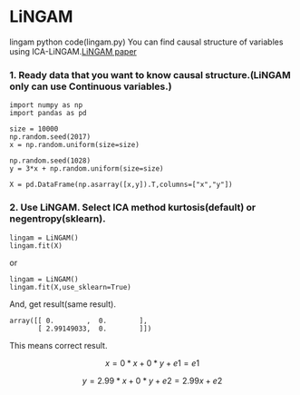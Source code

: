 # LiNGAM
lingam python code(lingam.py)
You can find causal structure of variables using ICA-LiNGAM.[LiNGAM paper](http://www.jmlr.org/papers/volume7/shimizu06a/shimizu06a.pdf)

### 1. Ready data that you want to know causal structure.(LiNGAM only can use Continuous variables.)

```python3
import numpy as np
import pandas as pd

size = 10000
np.random.seed(2017)
x = np.random.uniform(size=size)

np.random.seed(1028)
y = 3*x + np.random.uniform(size=size)

X = pd.DataFrame(np.asarray([x,y]).T,columns=["x","y"])
```

### 2. Use LiNGAM. Select ICA method kurtosis(default) or negentropy(sklearn).

```python3
lingam = LiNGAM()
lingam.fit(X)
```

or 

```python3
lingam = LiNGAM()
lingam.fit(X,use_sklearn=True)
```

And, get result(same result).

```result:result
array([[ 0.        ,  0.        ],
       [ 2.99149033,  0.        ]])
```      

This means correct result.

  $$x =    0*x + 0*y + e1 = e1$$
  
  $$y = 2.99*x + 0*y + e2 = 2.99x + e2$$
